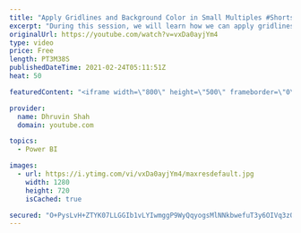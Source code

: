 ```yaml
---
title: "Apply Gridlines and Background Color in Small Multiples #Shorts"
excerpt: "During this session, we will learn how we can apply gridlines and background color in Small Multiples. We already know about small multiples for Power BI Visualization. Now, during this February 2021 Power BI Desktop Microsoft rolled out one more feature which will apply Gridlines and Background color"
originalUrl: https://youtube.com/watch?v=vxDa0ayjYm4
type: video
price: Free
length: PT3M38S
publishedDateTime: 2021-02-24T05:11:51Z
heat: 50

featuredContent: "<iframe width=\"800\" height=\"500\" frameborder=\"0\" src=\"https://www.youtube.com/embed/vxDa0ayjYm4\" allow=\"accelerometer; autoplay; encrypted-media; gyroscope; picture-in-picture\" allowfullscreen></iframe>"

provider:
  name: Dhruvin Shah
  domain: youtube.com

topics:
  - Power BI

images:
  - url: https://i.ytimg.com/vi/vxDa0ayjYm4/maxresdefault.jpg
    width: 1280
    height: 720
    isCached: true

secured: "O+PysLvH+ZTYK07LLGGIb1vLYIwmggP9WyQqyogsMlNNkbwefuT3y6OIVq3zQ1ekFw100lqe5+glpxfqT4HzPg49slg0jeMKaDC24ZJNKT9k0XHu7YQAe31SXHKIa8xfftLlnvPdLzQ4avFnmWUGPiUQk5RXRofACuKNX/1NFc9WBn/GjLIHRL8LkyfeXQmJvBB6wITNYqo6SbQDXVlPkShJN4x325whWi3UIqx6I5Q9yU8LbeJnqX1zgh6y1rnSXFVrNKGaUGAamITKxacSuupO/LfvXWDFW+ou3/3hxy+7A8TpazZYSD8AxdbgsZKuWk1X2OTlboOK9FI6E5d0lQ8d79H36f3xQtoN7XP7Ewqe7iEiupJE+lpWVj2GzhzY54GMKPmEmD42IEUOJN1yHHT4sY7m4mgSOed9j+Q2jLo=;WQ1ZOysm1SE83RuloAk4FQ=="
---
```


